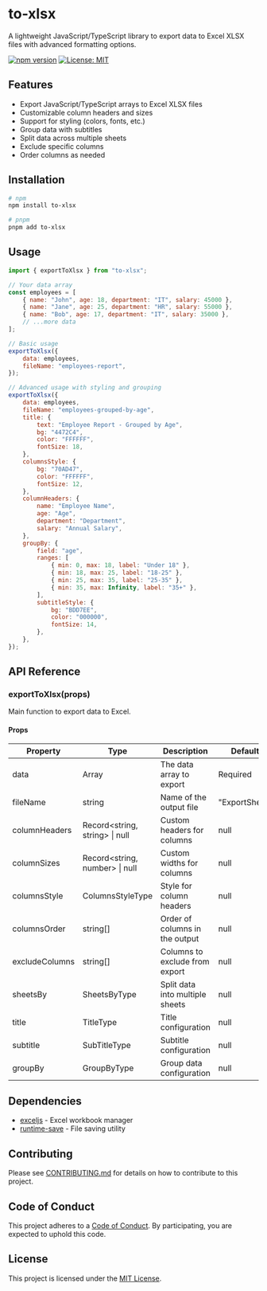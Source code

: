 # to-xlsx

A lightweight JavaScript/TypeScript library to export data to Excel XLSX files with advanced
formatting options.

[![npm version](https://img.shields.io/npm/v/to-xlsx.svg)](https://www.npmjs.com/package/to-xlsx)
[![License: MIT](https://img.shields.io/badge/License-MIT-blue.svg)](LICENSE)

## Features

- Export JavaScript/TypeScript arrays to Excel XLSX files
- Customizable column headers and sizes
- Support for styling (colors, fonts, etc.)
- Group data with subtitles
- Split data across multiple sheets
- Exclude specific columns
- Order columns as needed

## Installation

```bash
# npm
npm install to-xlsx

# pnpm
pnpm add to-xlsx
```

## Usage

```javascript
import { exportToXlsx } from "to-xlsx";

// Your data array
const employees = [
    { name: "John", age: 18, department: "IT", salary: 45000 },
    { name: "Jane", age: 25, department: "HR", salary: 55000 },
    { name: "Bob", age: 17, department: "IT", salary: 35000 },
    // ...more data
];

// Basic usage
exportToXlsx({
    data: employees,
    fileName: "employees-report",
});

// Advanced usage with styling and grouping
exportToXlsx({
    data: employees,
    fileName: "employees-grouped-by-age",
    title: {
        text: "Employee Report - Grouped by Age",
        bg: "4472C4",
        color: "FFFFFF",
        fontSize: 18,
    },
    columnsStyle: {
        bg: "70AD47",
        color: "FFFFFF",
        fontSize: 12,
    },
    columnHeaders: {
        name: "Employee Name",
        age: "Age",
        department: "Department",
        salary: "Annual Salary",
    },
    groupBy: {
        field: "age",
        ranges: [
            { min: 0, max: 18, label: "Under 18" },
            { min: 18, max: 25, label: "18-25" },
            { min: 25, max: 35, label: "25-35" },
            { min: 35, max: Infinity, label: "35+" },
        ],
        subtitleStyle: {
            bg: "BDD7EE",
            color: "000000",
            fontSize: 14,
        },
    },
});
```

## API Reference

### exportToXlsx(props)

Main function to export data to Excel.

#### Props

| Property       | Type                           | Description                     | Default       |
| -------------- | ------------------------------ | ------------------------------- | ------------- |
| data           | Array<T>                       | The data array to export        | Required      |
| fileName       | string                         | Name of the output file         | "ExportSheet" |
| columnHeaders  | Record<string, string> \| null | Custom headers for columns      | null          |
| columnSizes    | Record<string, number> \| null | Custom widths for columns       | null          |
| columnsStyle   | ColumnsStyleType               | Style for column headers        | null          |
| columnsOrder   | string[]                       | Order of columns in the output  | null          |
| excludeColumns | string[]                       | Columns to exclude from export  | null          |
| sheetsBy       | SheetsByType                   | Split data into multiple sheets | null          |
| title          | TitleType                      | Title configuration             | null          |
| subtitle       | SubTitleType                   | Subtitle configuration          | null          |
| groupBy        | GroupByType<T>                 | Group data configuration        | null          |

## Dependencies

- [exceljs](https://github.com/exceljs/exceljs) - Excel workbook manager
- [runtime-save](https://github.com/wyMinLwin/runtime-save) - File saving utility

## Contributing

Please see [CONTRIBUTING.md](CONTRIBUTING.md) for details on how to contribute to this project.

## Code of Conduct

This project adheres to a [Code of Conduct](CODE_OF_CONDUCT.md). By participating, you are expected
to uphold this code.

## License

This project is licensed under the [MIT License](LICENSE).
